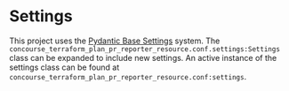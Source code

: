 # Settings

This project uses the [Pydantic Base Settings](https://docs.pydantic.dev/usage/settings/) system. The `concourse_terraform_plan_pr_reporter_resource.conf.settings:Settings` class can be expanded to include new settings. An active instance of the settings class can be found at `concourse_terraform_plan_pr_reporter_resource.conf:settings`.
